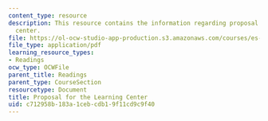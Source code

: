 ```yaml
---
content_type: resource
description: This resource contains the information regarding proposal for the learning
  center.
file: https://ol-ocw-studio-app-production.s3.amazonaws.com/courses/es-291-learning-seminar-experiments-in-education-spring-2003/c712958b183a1cebcdb19f11cd9c9f40_MITES_291S03_gumption.pdf
file_type: application/pdf
learning_resource_types:
- Readings
ocw_type: OCWFile
parent_title: Readings
parent_type: CourseSection
resourcetype: Document
title: Proposal for the Learning Center
uid: c712958b-183a-1ceb-cdb1-9f11cd9c9f40
---
```

